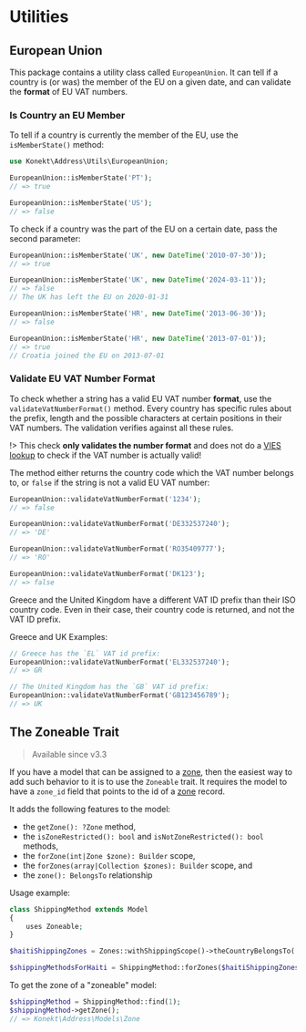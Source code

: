 # Utilities

## European Union

This package contains a utility class called `EuropeanUnion`. It can tell if a country is (or was) the member of the EU
on a given date, and can validate the **format** of EU VAT numbers.

### Is Country an EU Member

To tell if a country is currently the member of the EU, use the `isMemberState()` method:

```php
use Konekt\Address\Utils\EuropeanUnion;

EuropeanUnion::isMemberState('PT');
// => true

EuropeanUnion::isMemberState('US');
// => false
```

To check if a country was the part of the EU on a certain date, pass the second parameter:

```php
EuropeanUnion::isMemberState('UK', new DateTime('2010-07-30'));
// => true

EuropeanUnion::isMemberState('UK', new DateTime('2024-03-11'));
// => false
// The UK has left the EU on 2020-01-31

EuropeanUnion::isMemberState('HR', new DateTime('2013-06-30'));
// => false

EuropeanUnion::isMemberState('HR', new DateTime('2013-07-01'));
// => true
// Croatia joined the EU on 2013-07-01
```

### Validate EU VAT Number Format

To check whether a string has a valid EU VAT number **format**, use the `validateVatNumberFormat()` method.
Every country has specific rules about the prefix, length and the possible characters at certain positions in their
VAT numbers. The validation verifies against all these rules.

!> This check **only validates the number format** and does not do a [VIES lookup](https://ec.europa.eu/taxation_customs/vies/) to check if the VAT number is actually valid!  

The method either returns the country code which the VAT number belongs to, or `false` if the string is not a valid EU VAT number:

```php
EuropeanUnion::validateVatNumberFormat('1234');
// => false

EuropeanUnion::validateVatNumberFormat('DE332537240');
// => 'DE'

EuropeanUnion::validateVatNumberFormat('RO35409777');
// => 'RO'

EuropeanUnion::validateVatNumberFormat('DK123');
// => false
```

Greece and the United Kingdom have a different VAT ID prefix than their ISO country code.
Even in their case, their country code is returned, and not the VAT ID prefix.

Greece and UK Examples:

```php
// Greece has the `EL` VAT id prefix:
EuropeanUnion::validateVatNumberFormat('EL332537240');
// => GR

// The United Kingdom has the `GB` VAT id prefix:
EuropeanUnion::validateVatNumberFormat('GB123456789');
// => UK
```

## The Zoneable Trait

> Available since v3.3

If you have a model that can be assigned to a [zone](zones.md), then the easiest way to add
such behavior to it is to use the `Zoneable` trait. It requires the model to have a `zone_id` field
that points to the id of a [zone](zones.md) record.

It adds the following features to the model:

- the `getZone(): ?Zone` method,
- the `isZoneRestricted(): bool` and `isNotZoneRestricted(): bool` methods,
- the `forZone(int|Zone $zone): Builder` scope,
- the `forZones(array|Collection $zones): Builder` scope, and
- the `zone(): BelongsTo` relationship

Usage example:

```php
class ShippingMethod extends Model
{
    uses Zoneable;
}

$haitiShippingZones = Zones::withShippingScope()->theCountryBelongsTo('HT');

$shippingMethodsForHaiti = ShippingMethod::forZones($haitiShippingZones)->get();
```

To get the zone of a "zoneable" model:

```php
$shippingMethod = ShippingMethod::find(1);
$shippingMethod->getZone();
// => Konekt\Address\Models\Zone
```
